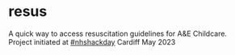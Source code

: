 # resus
A quick way to access resuscitation guidelines for A&amp;E Childcare.  
Project initiated at [#nhshackday](https://nhshackday.com/) Cardiff May 2023
